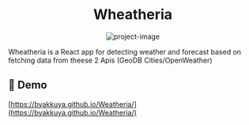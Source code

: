 
<h1 align="center" id="title">Wheatheria</h1>

<p align="center"><img src="https://socialify.git.ci/Byakkuya/Weatheria/image?font=Inter&amp;language=1&amp;name=1&amp;owner=1&amp;pattern=Formal%20Invitation&amp;theme=Dark" alt="project-image"></p>

<p id="description">Wheatheria is a React app for detecting weather and forecast based on fetching data from theese 2 Apis (GeoDB Cities/OpenWeather)</p>

<h2>🚀 Demo</h2>

[https://byakkuya.github.io/Weatheria/](https://byakkuya.github.io/Weatheria/)
